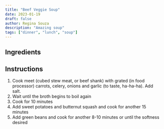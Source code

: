 ```yaml
---
title: "Beef Veggie Soup"
date: 2023-01-19
draft: false
author: Regina Souza
description: "Amazing soup"
tags: ["dinner", "lunch", "soup"]
---
```


## Ingredients

## Instructions

1. Cook meet (cubed stew meat, or beef shank) with grated (in food processor) carrots, celery, onions and garlic (to taste, ha-ha-ha). Add salt.
2. Wait until the broth begins to boil again
3. Cook for 10 minutes
4. Add sweet potatoes and butternut squash and cook for another 15 minutes
5. Add green beans and cook for another 8-10 minutes or until the softness desired
